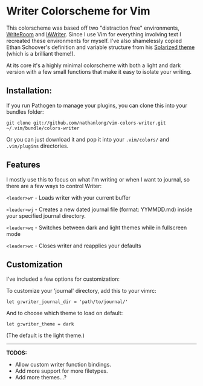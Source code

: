 # Writer Colorscheme for Vim

This colorscheme was based off two "distraction free" environments,
[WriteRoom](http://www.hogbaysoftware.com/products/writeroom) and
[IAWriter](http://www.iawriter.com/). Since I use Vim for everything involving
text I recreated these environments for myself. I've also shamelessly copied
Ethan Schoover's definition and variable structure from his [Solarized
theme](https://github.com/altercation/vim-colors-solarized) (which is
a brilliant theme!).

At its core it's a highly minimal colorscheme with both a light and dark
version with a few small functions that make it easy to isolate your writing.


## Installation:

If you run Pathogen to manage your plugins, you can clone this into your
bundles folder:

    git clone git://github.com/nathanlong/vim-colors-writer.git ~/.vim/bundle/colors-writer

Or you can just download it and pop it into your `.vim/colors/` and
`.vim/plugins` directories.

## Features

I mostly use this to focus on what I'm writing or when I want to journal, so
there are a few ways to control Writer:

`<leader>wr` - Loads writer with your current buffer

`<leader>wj` - Creates a new dated journal file (format: YYMMDD.md) inside
your specified journal directory.

`<leader>wq` - Switches between dark and light themes while in fullscreen mode

`<leader>wc` - Closes writer and reapplies your defaults

## Customization

I've included a few options for customization:

To customize your 'journal' directory, add this to your vimrc:

    let g:writer_journal_dir = 'path/to/journal/'

And to choose which theme to load on default:

    let g:writer_theme = dark

(The default is the light theme.)

---

**TODOS:**

- Allow custom writer function bindings.
- Add more support for more filetypes.
- Add more themes...?

